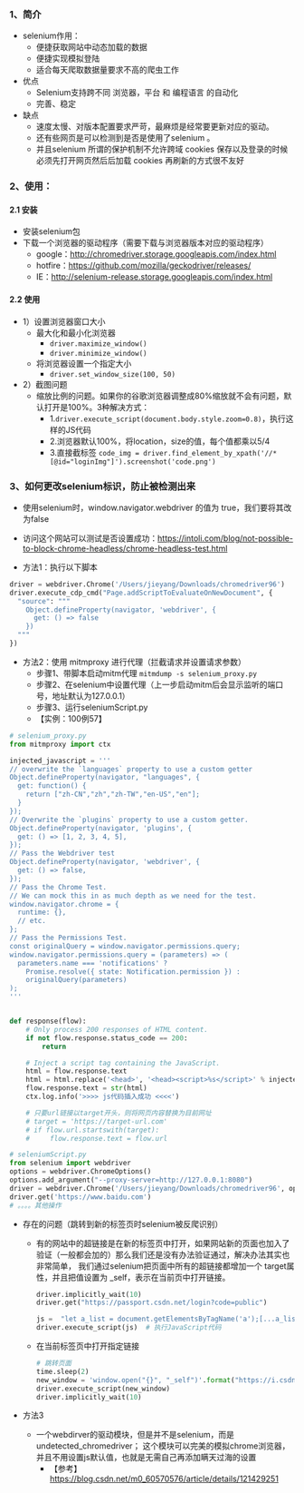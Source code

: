 ### 1、简介
- selenium作用：
    - 便捷获取网站中动态加载的数据
    - 便捷实现模拟登陆
    - 适合每天爬取数据量要求不高的爬虫工作
- 优点
    - Selenium支持跨不同 浏览器，平台 和 编程语言 的自动化
    - 完善、稳定
- 缺点
    - 速度太慢、对版本配置要求严苛，最麻烦是经常要更新对应的驱动。
    - 还有些网页是可以检测到是否是使用了selenium 。
    - 并且selenium 所谓的保护机制不允许跨域 cookies 保存以及登录的时候必须先打开网页然后后加载 cookies 再刷新的方式很不友好
    
### 2、使用：
#### 2.1 安装
- 安装selenium包
- 下载一个浏览器的驱动程序（需要下载与浏览器版本对应的驱动程序）
    - google：http://chromedriver.storage.googleapis.com/index.html
    - hotfire：https://github.com/mozilla/geckodriver/releases/
    - IE：http://selenium-release.storage.googleapis.com/index.html
#### 2.2 使用
- 1）设置浏览器窗口大小
    - 最大化和最小化浏览器
        - `driver.maximize_window()`
        - `driver.minimize_window()`
    - 将浏览器设置一个指定大小
        - `driver.set_window_size(100, 50)`
- 2）截图问题
    - 缩放比例的问题。如果你的谷歌浏览器调整成80%缩放就不会有问题，默认打开是100%。3种解决方式：
        - 1.`driver.execute_script(document.body.style.zoom=0.8)`，执行这样的JS代码
        - 2.浏览器默认100%，将location，size的值，每个值都乘以5/4
        - 3.直接截标签 `code_img = driver.find_element_by_xpath('//*[@id="loginImg"]').screenshot('code.png')`
    
### 3、如何更改selenium标识，防止被检测出来
- 使用selenium时，window.navigator.webdriver 的值为 true，我们要将其改为false
- 访问这个网站可以测试是否设置成功：https://intoli.com/blog/not-possible-to-block-chrome-headless/chrome-headless-test.html
  
- 方法1：执行以下脚本
```python
driver = webdriver.Chrome('/Users/jieyang/Downloads/chromedriver96')
driver.execute_cdp_cmd("Page.addScriptToEvaluateOnNewDocument", {
  "source": """
    Object.defineProperty(navigator, 'webdriver', {
      get: () => false
    })
  """
})
```

- 方法2：使用 mitmproxy 进行代理（拦截请求并设置请求参数）
    - 步骤1、带脚本启动mitm代理 `mitmdump -s selenium_proxy.py`
    - 步骤2、在selenium中设置代理（上一步启动mitm后会显示监听的端口号，地址默认为127.0.0.1）
    - 步骤3、运行seleniumScript.py
    - 【实例：100例57】
```python
# selenium_proxy.py
from mitmproxy import ctx

injected_javascript = '''
// overwrite the `languages` property to use a custom getter
Object.defineProperty(navigator, "languages", {
  get: function() {
    return ["zh-CN","zh","zh-TW","en-US","en"];
  }
});
// Overwrite the `plugins` property to use a custom getter.
Object.defineProperty(navigator, 'plugins', {
  get: () => [1, 2, 3, 4, 5],
});
// Pass the Webdriver test
Object.defineProperty(navigator, 'webdriver', {
  get: () => false,
});
// Pass the Chrome Test.
// We can mock this in as much depth as we need for the test.
window.navigator.chrome = {
  runtime: {},
  // etc.
};
// Pass the Permissions Test.
const originalQuery = window.navigator.permissions.query;
window.navigator.permissions.query = (parameters) => (
  parameters.name === 'notifications' ?
    Promise.resolve({ state: Notification.permission }) :
    originalQuery(parameters)
);
'''


def response(flow):
    # Only process 200 responses of HTML content.
    if not flow.response.status_code == 200:
        return

    # Inject a script tag containing the JavaScript.
    html = flow.response.text
    html = html.replace('<head>', '<head><script>%s</script>' % injected_javascript)
    flow.response.text = str(html)
    ctx.log.info('>>>> js代码插入成功 <<<<')

    # 只要url链接以target开头，则将网页内容替换为目前网址
    # target = 'https://target-url.com'
    # if flow.url.startswith(target):
    #     flow.response.text = flow.url
```

```python
# seleniumScript.py
from selenium import webdriver
options = webdriver.ChromeOptions()
options.add_argument("--proxy-server=http://127.0.0.1:8080")
driver = webdriver.Chrome('/Users/jieyang/Downloads/chromedriver96', options=options)
driver.get('https://www.baidu.com')
# 。。。。其他操作
```

- 存在的问题（跳转到新的标签页时selenium被反爬识别）
    - 有的网站中的超链接是在新的标签页中打开，如果网站新的页面也加入了验证（一般都会加的）那么我们还是没有办法验证通过，解决办法其实也非常简单，
      我们通过selenium把页面中所有的超链接都增加一个 target属性，并且把值设置为 _self，表示在当前页中打开链接。
        ```python
        driver.implicitly_wait(10)
        driver.get("https://passport.csdn.net/login?code=public")
        
        js =  "let a_list = document.getElementsByTagName('a');[...a_list].map(a => {a.setAttribute('target', '_self')})"
        driver.execute_script(js)  # 执行JavaScript代码
        ```
      
    - 在当前标签页中打开指定链接
        ```python
        # 跳转页面
        time.sleep(2)
        new_window = 'window.open("{}", "_self")'.format("https://i.csdn.net/#/uc/profile")  
        driver.execute_script(new_window)
        driver.implicitly_wait(10)
        ```
      
- 方法3
    - 一个webdirver的驱动模块，但是并不是selenium，而是 undetected_chromedriver；
      这个模块可以完美的模拟chrome浏览器，并且不用设置js默认值，也就是无需自己再添加瞒天过海的设置
      - 【参考】https://blog.csdn.net/m0_60570576/article/details/121429251